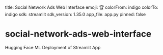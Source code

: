title: Social Network Ads Web Interface
emoji: 🏆
colorFrom: indigo
colorTo: indigo
sdk: streamlit
sdk_version: 1.35.0
app_file: app.py
pinned: false

# social-network-ads-web-interface
Hugging Face ML Deployment of Streamlit App
